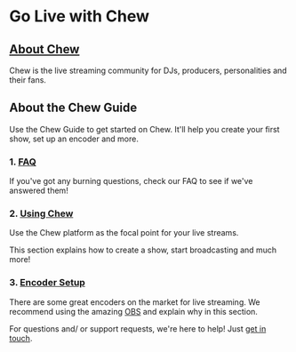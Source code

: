 # Go Live with Chew

## [About Chew](http://chew.tv/guide/about/index)

Chew is the live streaming community for DJs, producers, personalities and their fans. 

## About the Chew Guide

Use the Chew Guide to get started on Chew. It'll help you create your first show, set up an encoder and more. 

### 1. [FAQ](http://chew.tv/guide/faq)

If you've got any burning questions, check our FAQ to see if we've answered them! 
 
### 2. [Using Chew](http://chew.tv/guide/using_chew/getting_started)

Use the Chew platform as the focal point for your live streams. 

This section explains how to create a show, start broadcasting and much more!

### 3. [Encoder Setup](http://chew.tv/guide/encoder_setup/getting_started)

There are some great encoders on the market for live streaming. We recommend using the amazing [OBS](http://obsproject.com) and explain why in this section.

For questions and/ or support requests, we're here to help! Just [get in touch](http://chew.tv/guide/help_and_support).
